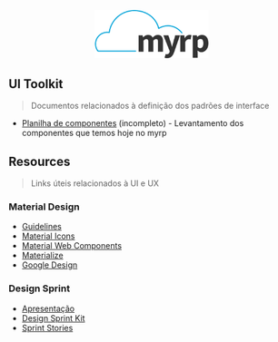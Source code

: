 <p align="center">
  <img width="200" src="./logo.png" alt="Logo do myrp">
  <br>
</p>

## UI Toolkit
> Documentos relacionados à definição dos padrões de interface
- [Planilha de componentes](https://docs.google.com/spreadsheets/d/1Sz79KHL9bTtHlN-cvgwpS2rfOi6vjxnfMYijji9VY-s/edit?usp=sharing) (incompleto) - Levantamento dos componentes que temos hoje no myrp

## Resources
> Links úteis relacionados à UI e UX

### Material Design

- [Guidelines](https://material.io/guidelines/)
- [Material Icons](https://material.io/icons/)
- [Material Web Components](https://material-components-web.appspot.com/)
- [Materialize](http://materializecss.com/)
- [Google Design](https://medium.com/google-design)

### Design Sprint

- [Apresentação](https://docs.google.com/presentation/d/1Ib0LFGxBQFqpaiOpzKZO5AuiE9JI92xLMs9uKQngK3o/edit?usp=sharing)
- [Design Sprint Kit](https://designsprintkit.withgoogle.com/)
- [Sprint Stories](https://sprintstories.com/)
